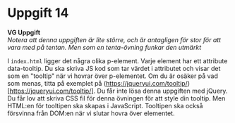 # Uppgift 14

**VG Uppgift**   
*Notera att denna uppgiften är lite större, och är antagligen för stor för att vara med på tentan. Men som en tenta-övning funkar den utmärkt*

I `index.html` ligger det några olika p-element. Varje element har ett attribute data-tooltip. Du ska skriva JS kod som tar värdet i attributet och visar det som en "tooltip" när vi hovrar över p-elementet. Om du är osäker på vad som menas, titta på exemplet på (https://jqueryui.com/tooltip/)[https://jqueryui.com/tooltip/]. Du får inte lösa denna uppgiften med jQuery. Du får lov att skriva CSS fil för denna övningen för att style din tooltip. Men HTML:en för tooltipen ska skapas i JavaScript. Tooltipen ska också försvinna från DOM:en när vi slutar hovra över elementet.
